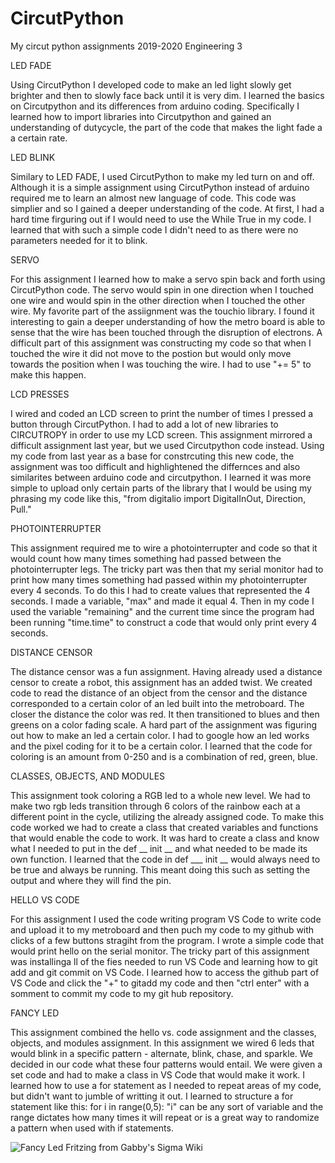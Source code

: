 # CircutPython
My circut python assignments
2019-2020
Engineering 3

LED FADE
 
Using CircutPython I developed code to make an led light slowly get brighter and then to slowly face back until it is very dim. I learned the basics on Circutpython and its differences from arduino coding. Specifically I learned how to import libraries into Circutpython and gained an understanding of dutycycle, the part of the code that makes the light fade a a certain rate.   

LED BLINK

Similary to LED FADE, I used CircutPython to make my led turn on and off. Although it is a simple assignment using CircutPython instead of arduino required me to learn an almost new language of code. This code was simplier and so I gained a deeper understanding of the code. At first, I had a hard time firguring out if I would need to use the While True in my code. I learned that with such a simple code I didn't need to as there were no parameters needed for it to blink. 

SERVO
 
For this assignment I learned how to make a servo spin back and forth using CircutPython code. The servo would spin in one direction when I touched one wire and would spin in the other direction when I touched the other wire. My favorite part of the assiignment was the touchio library. I found it interesting to gain a deeper understanding of how the metro board is able to sense that the wire has been touched through the disruption of electrons. A difficult part of this assignment was constructing my code so that when I touched the wire it did not move to the postion but would only move towards the position when I was touching the wire. I had to use "+= 5" to make this happen. 

LCD PRESSES

I wired and coded an LCD screen to print the number of times I pressed a button through CircutPython. I had to add a lot of new libraries to CIRCUTROPY in order to use my LCD screen. This assignment mirrored a difficult assignment last year, but we used Circutpython code instead. Using my code from last year as a base for constrcuting this new code, the assignment was too difficult and highlightened the differnces and also similarites between arduino code and circutpython. I learned it was more simple to upload only certain parts of the library that I would be using my phrasing my code like this, "from digitalio import DigitalInOut, Direction, Pull." 

PHOTOINTERRUPTER

This assignment required me to wire a photointerrupter and code so that it would count how many times something had passed between the photointerrupter legs. The tricky part was then that my serial monitor had to print how many times something had passed within my photointerrupter every 4 seconds. To do this I had to create values that represented the 4 seconds. I made a variable, "max" and made it equal 4. Then in my code I used the variable "remaining" and the current time since the program had been running "time.time" to construct a code that would only print every 4 seconds. 

DISTANCE CENSOR

The distance censor was a fun assignment. Having already used a distance censor to create a robot, this assignment has an added twist. We created code to read the distance of an object from the censor and the distance corresponded to a  certain color of an led built into the metroboard. The closer the distance the color was red. It then transitioned to blues and then greens on a color fading scale. A hard part of the assignment was figuring out how to make an led a certain color. I had to google how an led works and the pixel coding for it to be a certain color. I learned that the code for coloring is an amount from 0-250 and is a combination of red, green, blue.  

CLASSES, OBJECTS, AND MODULES

This assignment took coloring a RGB led to a whole new level. We had to make two rgb leds transition through 6 colors of the rainbow each at a different point in the cycle, utilizing the already assigned code. To make this code worked we had to create a class that created variables and functions that would enable the code to work. It was hard to create a class and know what I needed to put in the def __ init __ and what needed to be made its own function. I learned that the code in def ___ init __ would always  need to be true and always be running. This meant doing this such as setting the output and where they will find the pin. 

HELLO VS CODE

For this assignment I used the code writing program VS Code to write code and upload it to my metroboard and then puch my code to my github with clicks of a few buttons stragiht from the program. I wrote a simple code that would print hello on the serial monitor. The tricky part of this assignment was installinga ll of the fies needed to run VS Code and learning how to git add and git commit on VS Code. I learned how to access the github part of VS Code and click the "+" to gitadd my code and then "ctrl enter" with a somment to commit my code to my git hub repository. 

FANCY LED

This assignment combined the hello vs. code assignment and the classes, objects, and modules assignment. In this assignment we wired 6 leds that would blink in a specific pattern - alternate, blink, chase, and sparkle. We decided in our code what these four patterns would entail. We were given a set code and had to make a class in VS Code that would make it work. I learned how to use a for statement as I needed to repeat areas of my code, but didn't want to jumble of writting it out. I learned to structure a for statement like this:  for i in range(0,5): "i" can be any sort of variable and the range dictates how many times it will repeat or is a great way to randomize a pattern when used with if statements.  

![Fancy Led Fritzing from Gabby's Sigma Wiki](http://wiki.chssigma.com/images/thumb/3/30/Fancy_LED_fritzing_Gabby.PNG/900px-Fancy_LED_fritzing_Gabby.PNG)

